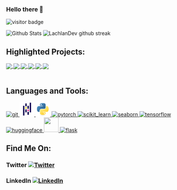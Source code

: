 <h3 align = "left"> Hello there 👋 </h3>

![visitor badge](https://visitor-badge.glitch.me/badge?page_id=MeshalAlamr.visitor-badge) 

![Github Stats](https://github-readme-stats-sigma-five.vercel.app/api?username=MeshalAlamr&show_icons=true&count_private=true&include_all_commits=false&theme=tokyonight)
![LachlanDev github streak](https://github-readme-streak-stats.herokuapp.com/?user=MeshalAlamr&include_all_commits=true&count_private=true&theme=tokyonight)
<br>

<h2 align = "left"> Highlighted Projects: </h2>

<a href="https://github.com/MeshalAlamr/smartathon-theme-1" target="_blank">
  <img align="center" src="https://github-readme-stats-sigma-five.vercel.app/api/pin/?username=MeshalAlamr&repo=smartathon-theme-1&theme=tokyonight" />
</a>
<a href="https://github.com/MeshalAlamr/flight-price-prediction" target="_blank">
 <img align="center" src="https://github-readme-stats-sigma-five.vercel.app/api/pin/?username=MeshalAlamr&repo=flight-price-prediction&theme=tokyonight" />
</a>

<a href="https://github.com/MeshalAlamr/quick-action-recognition" target="_blank">
  <img align="center" src="https://github-readme-stats-sigma-five.vercel.app/api/pin/?username=MeshalAlamr&repo=quick-action-recognition&theme=tokyonight" />
</a>
<a href="https://github.com/MeshalAlamr/speech-emotion-recognition" target="_blank">
  <img align="center" src="https://github-readme-stats-sigma-five.vercel.app/api/pin/?username=MeshalAlamr&repo=speech-emotion-recognition&theme=tokyonight" />
</a>

<a href="https://github.com/MeshalAlamr/rain-prediction" target="_blank">
  <img align="center" src="https://github-readme-stats-sigma-five.vercel.app/api/pin/?username=MeshalAlamr&repo=rain-prediction&theme=tokyonight" />
</a>
<a href="https://github.com/MeshalAlamr/nyc-recycling-bins-analysis" target="_blank">
  <img align="center" src="https://github-readme-stats-sigma-five.vercel.app/api/pin/?username=MeshalAlamr&repo=nyc-recycling-bins-analysis&theme=tokyonight" />
</a>

<div align="center">

<br>

<h2 align="left"> Languages and Tools:</h2>
<p align="left"> 
  <a href="https://git-scm.com/" target="_blank" rel="noreferrer"> <img src="https://www.vectorlogo.zone/logos/git-scm/git-scm-icon.svg" alt="git" width="40" height="40"/> </a>
  <a href="https://pandas.pydata.org/" target="_blank" rel="noreferrer"> <img src="https://raw.githubusercontent.com/devicons/devicon/2ae2a900d2f041da66e950e4d48052658d850630/icons/pandas/pandas-original.svg" alt="pandas" width="40" height="40"/> </a> 
  <a href="https://www.python.org" target="_blank" rel="noreferrer"> <img src="https://raw.githubusercontent.com/devicons/devicon/master/icons/python/python-original.svg" alt="python" width="40" height="40"/> </a> 
  <a href="https://pytorch.org/" target="_blank" rel="noreferrer"> <img src="https://www.vectorlogo.zone/logos/pytorch/pytorch-icon.svg" alt="pytorch" width="40" height="40"/> </a> 
  <a href="https://scikit-learn.org/" target="_blank" rel="noreferrer"> <img src="https://upload.wikimedia.org/wikipedia/commons/0/05/Scikit_learn_logo_small.svg" alt="scikit_learn" width="40" height="40"/> </a> 
  <a href="https://seaborn.pydata.org/" target="_blank" rel="noreferrer"> <img src="https://seaborn.pydata.org/_images/logo-mark-lightbg.svg" alt="seaborn" width="40" height="40"/> </a> 
  <a href="https://www.tensorflow.org" target="_blank" rel="noreferrer"> <img src="https://www.vectorlogo.zone/logos/tensorflow/tensorflow-icon.svg" alt="tensorflow" width="40" height="40"/> </a>
  <a href="https://huggingface.co/" target="_blank" rel="noreferrer"> <img src="https://huggingface.co/front/assets/huggingface_logo-noborder.svg" alt="huggingface" width="40" height="40"/> </a> 
  <a href="https://tailwindcss.com/" target="_blank" rel="noreferrer"> <img src="https://upload.wikimedia.org/wikipedia/commons/thumb/d/d5/Tailwind_CSS_Logo.svg/2048px-Tailwind_CSS_Logo.svg.png" width="40" height="40"/> </a> 
  <a href="https://flask.palletsprojects.com/en/2.2.x/" target="_blank" rel="noreferrer"> <img src="https://cdn.freebiesupply.com/logos/large/2x/flask-logo-png-transparent.png" alt="flask" width="40" height="40"/> </a> 
  </p>
<h2 align = "left"> Find Me On: </h2>
  
### <p align = "left"> Twitter [![Twitter][1.2]][1] </p>
  
### <p align = "left"> LinkedIn [![LinkedIn][2.2]][2] </p>

[1.2]: http://i.imgur.com/wWzX9uB.png (twitter icon without padding)
[2.2]: https://raw.githubusercontent.com/MartinHeinz/MartinHeinz/master/linkedin-3-16.png (LinkedIn icon without padding)

[1]: https://twitter.com/Meshal_Alamr
[2]: https://www.linkedin.com/in/MeshalAlamr
